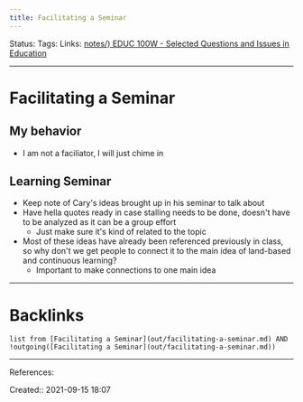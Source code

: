 ```yaml
---
title: Facilitating a Seminar
---
```

Status: 
Tags: 
Links: [notes/) EDUC 100W - Selected Questions and Issues in Education](None)
___
# Facilitating a Seminar
## My behavior
- I am not a faciliator, I will just chime in
## Learning Seminar
- Keep note of Cary's ideas brought up in his seminar to talk about 
- Have hella quotes ready in case stalling needs to be done, doesn't have to be analyzed as it can be a group effort
	- Just make sure it's kind of related to the topic
- Most of these ideas have already been referenced previously in class, so why don't we get people to connect it to the main idea of land-based and continuous learning?
	- Important to make connections to one main idea
___
# Backlinks
```dataview
list from [Facilitating a Seminar](out/facilitating-a-seminar.md) AND !outgoing([Facilitating a Seminar](out/facilitating-a-seminar.md))
```
___
References:

Created:: 2021-09-15 18:07
